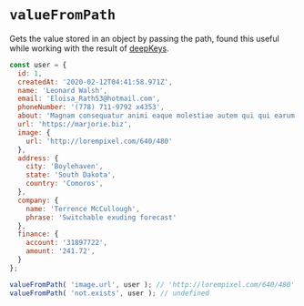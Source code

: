 # `valueFromPath`
Gets the value stored in an object by passing the path, found this useful while working with the result of [deepKeys](../deepKeys).

```js
const user = {
  id: 1,
  createdAt: '2020-02-12T04:41:58.971Z',
  name: 'Leonard Walsh',
  email: 'Eloisa_Rath53@hotmail.com',
  phoneNumber: '(778) 711-9792 x4353',
  about: 'Magnam consequatur animi eaque molestiae autem qui qui earum.',
  url: 'https://marjorie.biz',
  image: {
    url: 'http://lorempixel.com/640/480'
  },
  address: {
    city: 'Boylehaven',
    state: 'South Dakota',
    country: 'Comoros',
  },
  company: {
    name: 'Terrence McCullough',
    phrase: 'Switchable exuding forecast'
  },
  finance: {
    account: '31897722',
    amount: '241.72',
  }
};

valueFromPath( 'image.url', user ); // 'http://lorempixel.com/640/480'
valueFromPath( 'not.exists', user ); // undefined
```
